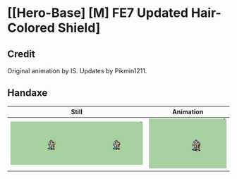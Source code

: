# [\[Hero-Base\] \[M\] FE7 Updated Hair-Colored Shield]

## Credit

Original animation by IS.
Updates by Pikmin1211.
	
## Handaxe

| Still | Animation |
| :---: | :-------: |
| ![Handaxe still](./Handaxe_000.png) | ![Handaxe animation](./Handaxe.gif) |
